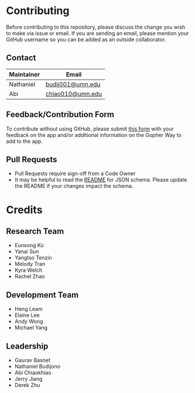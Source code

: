 # Contributing

Before contributing to this repository, please discuss the change you wish to make via issue or email. If you are sending an email, please mention your GitHub username so you can be added as an outside collaborator.

## Contact

| Maintainer | Email |
|------------|-------|
| Nathaniel  | budij001@umn.edu |
| Abi        | chiao010@umn.edu |

## Feedback/Contribution Form

To contribute without using GitHub, please submit [this form](https://forms.gle/PUGtoRsrAP3jrcj67) with your feedback on the app and/or additional information on the Gopher Way to add to the app.

## Pull Requests

* Pull Requests require sign-off from a Code Owner
* It may be helpful to read the [README](https://SASE-Labs-2020.github.io/README.md) for JSON schema. Please update the README if your changes impact the schema.

# Credits

## Research Team
* Eunsong Ko
* Yanai Sun
* Yangtso Tenzin
* Melody Tran
* Kyra Welch
* Rachel Zhao
## Development Team
* Heng Leam
* Elaine Lee
* Andy Wong
* Michael Yang
## Leadership
* Gaurav Basnet
* Nathaniel Budijono
* Abi Chiaokhiao
* Jerry Jiang
* Derek Zhu
